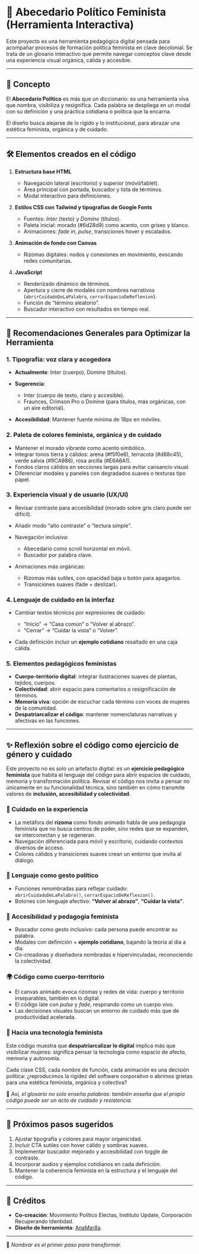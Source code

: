 # 📖 Abecedario Político Feminista (Herramienta Interactiva)

Este proyecto es una herramienta pedagógica digital pensada para acompañar procesos de formación política feminista en clave decolonial. Se trata de un glosario interactivo que permite navegar conceptos clave desde una experiencia visual orgánica, cálida y accesible.

---

## 🌟 Concepto

El **Abecedario Político** es más que un diccionario: es una herramienta viva que nombra, visibiliza y resignifica. Cada palabra se despliega en un modal con su definición y una práctica cotidiana o política que la encarna.

El diseño busca alejarse de lo rígido y lo institucional, para abrazar una estética feminista, orgánica y de cuidado.

---

## 🛠️ Elementos creados en el código

1. **Estructura base HTML**

   * Navegación lateral (escritorio) y superior (móvil/tablet).
   * Área principal con portada, buscador y lista de términos.
   * Modal interactivo para definiciones.

2. **Estilos CSS con Tailwind y tipografías de Google Fonts**

   * Fuentes: *Inter* (texto) y *Domine* (títulos).
   * Paleta inicial: morado (#6d28d9) como acento, con grises y blanco.
   * Animaciones: *fade in*, *pulse*, transiciones hover y escalados.

3. **Animación de fondo con Canvas**

   * Rizomas digitales: nodos y conexiones en movimiento, evocando redes comunitarias.

4. **JavaScript**

   * Renderizado dinámico de términos.
   * Apertura y cierre de modales con nombres narrativos (`abrirCuidadoDeLaPalabra`, `cerrarEspacioDeReflexion`).
   * Función de “término aleatorio”.
   * Buscador interactivo con resultados en tiempo real.

---

## 🌿 Recomendaciones Generales para Optimizar la Herramienta

### 1. Tipografía: voz clara y acogedora

* **Actualmente**: Inter (cuerpo), Domine (títulos).
* **Sugerencia**:

  * Inter (cuerpo de texto, claro y accesible).
  * Fraunces, Crimson Pro o Domine (para títulos, más orgánicas, con un aire editorial).
* **Accesibilidad**: Mantener fuente mínima de 18px en móviles.

### 2. Paleta de colores feminista, orgánica y de cuidado

* Mantener el morado vibrante como acento simbólico.
* Integrar tonos tierra y cálidos: arena (#f5f0e6), terracota (#d68c45), verde salvia (#9CA986), rosa arcilla (#E6A6A1).
* Fondos claros cálidos en secciones largas para evitar cansancio visual.
* Diferenciar modales y paneles con degradados suaves o texturas tipo papel.

### 3. Experiencia visual y de usuario (UX/UI)

* Revisar contraste para accesibilidad (morado sobre gris claro puede ser difícil).
* Añadir modo “alto contraste” o “lectura simple”.
* Navegación inclusiva:

  * Abecedario como scroll horizontal en móvil.
  * Buscador por palabra clave.
* Animaciones más orgánicas:

  * Rizomas más sutiles, con opacidad baja o botón para apagarlos.
  * Transiciones suaves (fade + deslizar).

### 4. Lenguaje de cuidado en la interfaz

* Cambiar textos técnicos por expresiones de cuidado:

  * “Inicio” → “Casa común” o “Volver al abrazo”.
  * “Cerrar” → “Cuidar la vista” o “Volver”.
* Cada definición incluir un **ejemplo cotidiano** resaltado en una caja cálida.

### 5. Elementos pedagógicos feministas

* **Cuerpo-territorio digital**: integrar ilustraciones suaves de plantas, tejidos, cuerpos.
* **Colectividad**: abrir espacio para comentarios o resignificación de términos.
* **Memoria viva**: opción de escuchar cada término con voces de mujeres de la comunidad.
* **Despatriarcalizar el código**: mantener nomenclaturas narrativas y afectivas en las funciones.

---

## ✨ Reflexión sobre el código como ejercicio de género y cuidado

Este proyecto no es solo un artefacto digital: es un **ejercicio pedagógico feminista** que habita el lenguaje del código para abrir espacios de cuidado, memoria y transformación política. Revisar el código nos invita a pensar no únicamente en su funcionalidad técnica, sino también en cómo transmite valores de **inclusión, accesibilidad y colectividad**.

### 🌿 Cuidado en la experiencia

* La metáfora del **rizoma** como fondo animado habla de una pedagogía feminista que no busca centros de poder, sino redes que se expanden, se interconectan y se regeneran.
* Navegación diferenciada para móvil y escritorio, cuidando contextos diversos de acceso.
* Colores cálidos y transiciones suaves crean un entorno que invita al diálogo.

### 📖 Lenguaje como gesto político

* Funciones renombradas para reflejar cuidado: `abrirCuidadoDeLaPalabra()`, `cerrarEspacioDeReflexion()`.
* Botones con lenguaje afectivo: **“Volver al abrazo”**, **“Cuidar la vista”**.

### 🌸 Accesibilidad y pedagogía feminista

* Buscador como gesto inclusivo: cada persona puede encontrar su palabra.
* Modales con definición + **ejemplo cotidiano**, bajando la teoría al día a día.
* Co-creadoras y diseñadora nombradas e hipervinculadas, reconociendo la colectividad.

### 🌍 Código como cuerpo-territorio

* El canvas animado evoca rizomas y redes de vida: cuerpo y territorio inseparables, también en lo digital.
* El código late con *pulse* y *fade*, respirando como un cuerpo vivo.
* Las decisiones visuales buscan un entorno de cuidado más que de productividad acelerada.

### 💜 Hacia una tecnología feminista

Este código muestra que **despatriarcalizar lo digital** implica más que visibilizar mujeres: significa pensar la tecnología como espacio de afecto, memoria y autonomía.

Cada clase CSS, cada nombre de función, cada animación es una decisión política: ¿reproducimos la rigidez del software corporativo o abrimos grietas para una estética feminista, orgánica y colectiva?

🌿 *Así, el glosario no solo enseña palabras: también enseña que el propio código puede ser un acto de cuidado y resistencia.*

---

## 🚀 Próximos pasos sugeridos

1. Ajustar tipografía y colores para mayor organicidad.
2. Incluir CTA sutiles con hover cálido y sombras suaves.
3. Implementar buscador mejorado y accesibilidad con toggle de contraste.
4. Incorporar audios y ejemplos cotidianos en cada definición.
5. Mantener la coherencia feminista en la estructura y el lenguaje del código.

---

## 🤝 Créditos

* **Co-creación**: Movimiento Político Electas, Instituto Update, Corporación Recuperando Identidad.
* **Diseño de herramienta**: [AnaMar8a](https://www.linkedin.com/in/8aanamaria/).

---

💜 *Nombrar es el primer paso para transformar.*
